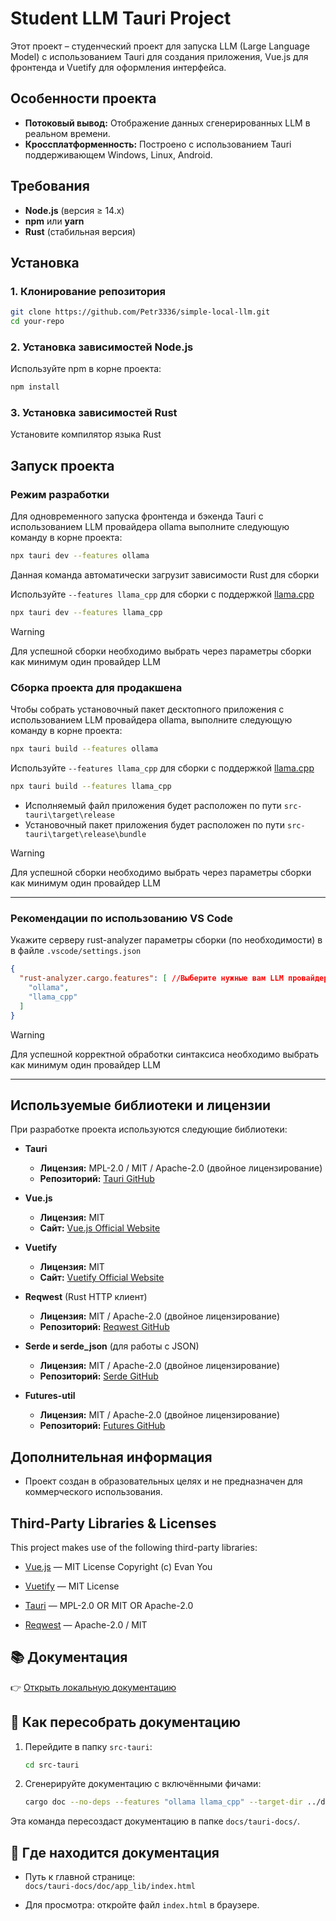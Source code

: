 # Student LLM Tauri Project

Этот проект – студенческий проект для запуска LLM (Large Language Model) с использованием Tauri для создания приложения, Vue.js для фронтенда и Vuetify для оформления интерфейса.

## Особенности проекта

- **Потоковый вывод:** Отображение данных сгенерированных LLM в реальном времени.
- **Кроссплатформенность:** Построено с использованием Tauri поддерживающем Windows, Linux, Android.

## Требования

- **Node.js** (версия ≥ 14.x)
- **npm** или **yarn**
- **Rust** (стабильная версия)

## Установка

### 1. Клонирование репозитория

```bash
git clone https://github.com/Petr3336/simple-local-llm.git
cd your-repo
```

### 2. Установка зависимостей Node.js

Используйте npm в корне проекта:

```bash
npm install
```

### 3. Установка зависимостей Rust

Установите компилятор языка Rust

## Запуск проекта

### Режим разработки

Для одновременного запуска фронтенда и бэкенда Tauri с использованием LLM провайдера ollama выполните следующую команду в корне проекта:

```bash
npx tauri dev --features ollama
```

Данная команда автоматически загрузит зависимости Rust для сборки

Используйте `--features llama_cpp` для сборки с поддержкой [llama.cpp](https://github.com/ggml-org/llama.cpp)

```bash
npx tauri dev --features llama_cpp
```

> [!WARNING]
> Для успешной сборки необходимо выбрать через параметры сборки как минимум один провайдер LLM

### Сборка проекта для продакшена

Чтобы собрать установочный пакет десктопного приложения с использованием LLM провайдера ollama, выполните следующую команду в корне проекта:

```bash
npx tauri build --features ollama
```

Используйте `--features llama_cpp` для сборки с поддержкой [llama.cpp](https://github.com/ggml-org/llama.cpp)

```bash
npx tauri build --features llama_cpp
```

- Исполняемый файл приложения будет расположен по пути `src-tauri\target\release`
- Установочный пакет приложения будет расположен по пути `src-tauri\target\release\bundle`

> [!WARNING]
> Для успешной сборки необходимо выбрать через параметры сборки как минимум один провайдер LLM

---
### Рекомендации по использованию VS Code

Укажите серверу rust-analyzer параметры сборки (по необходимости) в в файле `.vscode/settings.json`

```json
{
  "rust-analyzer.cargo.features": [ //Выберите нужные вам LLM провайдеры
    "ollama",
    "llama_cpp"
  ]
}
```

> [!WARNING]
> Для успешной корректной обработки синтаксиса необходимо выбрать как минимум один провайдер LLM

---

## Используемые библиотеки и лицензии

При разработке проекта используются следующие библиотеки:

- **Tauri**
  - **Лицензия:** MPL-2.0 / MIT / Apache-2.0 (двойное лицензирование)
  - **Репозиторий:** [Tauri GitHub](https://github.com/tauri-apps/tauri)

- **Vue.js**
  - **Лицензия:** MIT
  - **Сайт:** [Vue.js Official Website](https://vuejs.org/)

- **Vuetify**
  - **Лицензия:** MIT
  - **Сайт:** [Vuetify Official Website](https://vuetifyjs.com/)

- **Reqwest** (Rust HTTP клиент)
  - **Лицензия:** MIT / Apache-2.0 (двойное лицензирование)
  - **Репозиторий:** [Reqwest GitHub](https://github.com/seanmonstar/reqwest)

- **Serde и serde_json** (для работы с JSON)
  - **Лицензия:** MIT / Apache-2.0 (двойное лицензирование)
  - **Репозиторий:** [Serde GitHub](https://github.com/serde-rs/serde)

- **Futures-util**
  - **Лицензия:** MIT / Apache-2.0 (двойное лицензирование)
  - **Репозиторий:** [Futures GitHub](https://github.com/rust-lang/futures-rs)

## Дополнительная информация

- Проект создан в образовательных целях и не предназначен для коммерческого использования.

## Third-Party Libraries & Licenses

This project makes use of the following third-party libraries:

- [Vue.js](https://vuejs.org) — MIT License
  Copyright (c) Evan You

- [Vuetify](https://vuetifyjs.com) — MIT License

- [Tauri](https://tauri.app) — MPL-2.0 OR MIT OR Apache-2.0

- [Reqwest](https://github.com/seanmonstar/reqwest) — Apache-2.0 / MIT



## 📚 Документация

👉 [Открыть локальную документацию](https://petr3336.github.io/simple-local-llm/)

## 🔄 Как пересобрать документацию

1. Перейдите в папку `src-tauri`:

   ```bash
   cd src-tauri
   ```

2. Сгенерируйте документацию с включёнными фичами:

   ```bash
   cargo doc --no-deps --features "ollama llama_cpp" --target-dir ../docs/tauri-docs
   ```

Эта команда пересоздаст документацию в папке `docs/tauri-docs/`.

## 📂 Где находится документация

- Путь к главной странице:  
  `docs/tauri-docs/doc/app_lib/index.html`
  
- Для просмотра: откройте файл `index.html` в браузере.
